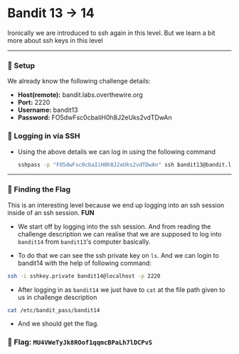 # Bandit 13 -> 14

Ironically we are introduced to ssh again in this level. But we learn a bit more about ssh keys in this level

--- 

### 🔧 Setup
We already know the following challenge details:
- **Host(remote):** bandit.labs.overthewire.org
- **Port:** 2220
- **Username:** bandit13
- **Password:** FO5dwFsc0cbaIiH0h8J2eUks2vdTDwAn

### 🔑 Logging in via SSH

- Using the above details we can log in using the following command
    ```bash
    sshpass -p "FO5dwFsc0cbaIiH0h8J2eUks2vdTDwAn" ssh bandit13@bandit.labs.overthewire.org -p 2220
    ```

---

### 🎯 Finding the Flag

This is an interesting level because we end up logging into an ssh session inside of an ssh session. **FUN**

- We start off by logging into the ssh session. And from reading the challenge description we can realise that we are supposed to log into `bandit14` from `bandit13`'s computer basically.

- To do that we can see the ssh private key on `ls`. And we can login to bandit14 with the help of following command:

```bash
ssh -i sshkey.private bandit14@localhost -p 2220
```

- After logging in as `bandit14` we just have to `cat` at the file path given to us in challenge description

```bash
cat /etc/bandit_pass/bandit14
```

- And we should get the flag.

### 🏁 Flag: `MU4VWeTyJk8ROof1qqmcBPaLh7lDCPvS`

